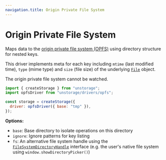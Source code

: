 ```yaml
---
navigation.title: Origin Private File System
---
```


# Origin Private File System

Maps data to the [origin private file system (OPFS)](https://developer.mozilla.org/en-US/docs/Web/API/File_System_API/Origin_private_file_system) using directory structure for nested keys.

This driver implements meta for each key including `mtime` (last modified time), `type` (mime type) and `size` (file size) of the underlying [`File`](https://developer.mozilla.org/en-US/docs/Web/API/File) object.

The origin private file system cannot be watched.

```js
import { createStorage } from "unstorage";
import opfsDriver from "unstorage/drivers/opfs";

const storage = createStorage({
  driver: opfsDriver({ base: "tmp" }),
});
```

**Options:**

- `base`: Base directory to isolate operations on this directory
- `ignore`: Ignore patterns for key listing
- `fs`: An alternative file system handle using the [`FileSystemDirectoryHandle`](https://developer.mozilla.org/en-US/docs/Web/API/FileSystemDirectoryHandle) interface (e.g. the user's native file system using `window.showDirectoryPicker()`)
